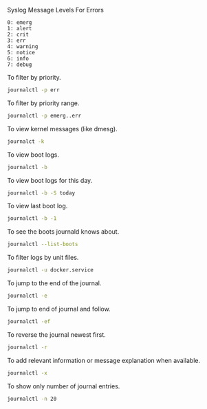 Syslog Message Levels For Errors

```
0: emerg
1: alert
2: crit
3: err
4: warning
5: notice
6: info
7: debug
```

To filter by priority.

```bash
journalctl -p err
```

To filter by priority range.

```bash
journalctl -p emerg..err
```

To view kernel messages (like dmesg).

```bash
journalct -k
```

To view boot logs.

```bash
journalctl -b
```

To view boot logs for this day.

```bash
journalctl -b -S today
```

To view last boot log.

```bash
journalctl -b -1
```

To see the boots journald knows about.

```bash
journalctl --list-boots
```

To filter logs by unit files.

```bash
journalctl -u docker.service
```

To jump to the end of the journal.

```bash
journalctl -e
```

To jump to end of journal and follow.

```bash
journalctl -ef
```

To reverse the journal newest first.

```bash
journalctl -r
```

To add relevant information or message explanation when available.

```bash
journalctl -x
```

To show only number of journal entries.

```bash
journalctl -n 20
```
